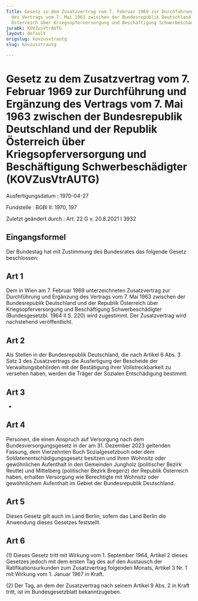 ```yaml
---
Title: Gesetz zu dem Zusatzvertrag vom 7. Februar 1969 zur Durchführung und Ergänzung
  des Vertrags vom 7. Mai 1963 zwischen der Bundesrepublik Deutschland und der Republik
  Österreich über Kriegsopferversorgung und Beschäftigung Schwerbeschädigter
jurabk: KOVZusVtrAUTG
layout: default
origslug: kovzusvtrautg
slug: kovzusvtrautg

---
```


# Gesetz zu dem Zusatzvertrag vom 7. Februar 1969 zur Durchführung und Ergänzung des Vertrags vom 7. Mai 1963 zwischen der Bundesrepublik Deutschland und der Republik Österreich über Kriegsopferversorgung und Beschäftigung Schwerbeschädigter (KOVZusVtrAUTG)

Ausfertigungsdatum
:   1970-04-27

Fundstelle
:   BGBl II: 1970, 197

Zuletzt geändert durch
:   Art. 22 G v. 20.8.2021 I 3932



## Eingangsformel

Der Bundestag hat mit Zustimmung des Bundesrates das folgende Gesetz beschlossen:


## Art 1

Dem in Wien am 7. Februar 1969 unterzeichneten Zusatzvertrag zur Durchführung und Ergänzung des Vertrags vom 7. Mai 1963 zwischen der Bundesrepublik Deutschland und der Republik Österreich über Kriegsopferversorgung und Beschäftigung
Schwerbeschädigter              (Bundesgesetzbl. 1964 II S. 220) wird zugestimmt. Der Zusatzvertrag wird nachstehend veröffentlicht.


## Art 2

Als Stellen in der Bundesrepublik Deutschland, die nach Artikel 6 Abs. 3 Satz 3 des Zusatzvertrags die Ausfertigung der Bescheide der Verwaltungsbehörden mit der Bestätigung ihrer Vollstreckbarkeit zu versehen haben, werden die Träger der Sozialen Entschädigung bestimmt.


## Art 3

-


## Art 4

Personen, die einen Anspruch auf Versorgung nach dem Bundesversorgungsgesetz in der am 31. Dezember 2023 geltenden Fassung, dem Vierzehnten Buch Sozialgesetzbuch oder dem Soldatenentschädigungsgesetz besitzen und ihren Wohnsitz oder gewöhnlichen Aufenthalt in den Gemeinden Jungholz (politischer Bezirk Reutte) und Mittelberg (politischer Bezirk Bregenz) der Republik Österreich haben, erhalten Versorgung wie Berechtigte mit Wohnsitz oder gewöhnlichem Aufenthalt im Gebiet der Bundesrepublik Deutschland.


## Art 5

Dieses Gesetz gilt auch im Land Berlin, sofern das Land Berlin die Anwendung dieses Gesetzes feststellt.


## Art 6

(1) Dieses Gesetz tritt mit Wirkung vom 1. September 1964, Artikel 2 dieses Gesetzes jedoch mit dem ersten Tag des auf den Austausch der Ratifikationsurkunden zum Zusatzvertrag folgenden Monats, Artikel 3 Nr. 1 mit Wirkung vom 1. Januar 1967 in Kraft.

(2) Der Tag, an dem der Zusatzvertrag nach seinem Artikel 9 Abs. 2 in Kraft tritt, ist im Bundesgesetzblatt bekanntzugeben.

